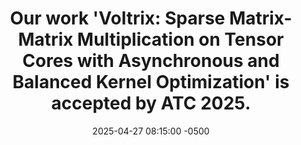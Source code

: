 ---
layout: news
title: "Our work <strong>'Voltrix: Sparse Matrix-Matrix Multiplication on Tensor Cores with Asynchronous and Balanced Kernel Optimization'</strong> is accepted by <strong>ATC 2025</strong>."
date: 2025-04-27 08:15:00 -0500
---